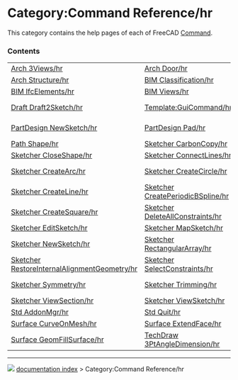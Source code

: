 # Category:Command Reference/hr
This category contains the help pages of each of FreeCAD [Command](Command.md).

### Contents

|     |     |     |
| --- | --- | --- |
| [Arch 3Views/hr](Arch_3Views/hr.md) | [Arch Door/hr](Arch_Door/hr.md) | [Arch Reference/hr](Arch_Reference/hr.md) |
| [Arch Structure/hr](Arch_Structure/hr.md) | [BIM Classification/hr](BIM_Classification/hr.md) | [BIM Copy/hr](BIM_Copy/hr.md) |
| [BIM IfcElements/hr](BIM_IfcElements/hr.md) | [BIM Views/hr](BIM_Views/hr.md) | [BIM Windows/hr](BIM_Windows/hr.md) |
| [Draft Draft2Sketch/hr](Draft_Draft2Sketch/hr.md) | [Template:GuiCommand/hr](Template_GuiCommand/hr.md) | [Part CrossSections/hr](Part_CrossSections/hr.md) |
| [PartDesign NewSketch/hr](PartDesign_NewSketch/hr.md) | [PartDesign Pad/hr](PartDesign_Pad/hr.md) | [PartDesign PolarPattern/hr](PartDesign_PolarPattern/hr.md) |
| [Path Shape/hr](Path_Shape/hr.md) | [Sketcher CarbonCopy/hr](Sketcher_CarbonCopy/hr.md) | [Sketcher Clone/hr](Sketcher_Clone/hr.md) |
| [Sketcher CloseShape/hr](Sketcher_CloseShape/hr.md) | [Sketcher ConnectLines/hr](Sketcher_ConnectLines/hr.md) | [Sketcher Copy/hr](Sketcher_Copy/hr.md) |
| [Sketcher CreateArc/hr](Sketcher_CreateArc/hr.md) | [Sketcher CreateCircle/hr](Sketcher_CreateCircle/hr.md) | [Sketcher CreateFillet/hr](Sketcher_CreateFillet/hr.md) |
| [Sketcher CreateLine/hr](Sketcher_CreateLine/hr.md) | [Sketcher CreatePeriodicBSpline/hr](Sketcher_CreatePeriodicBSpline/hr.md) | [Sketcher CreatePoint/hr](Sketcher_CreatePoint/hr.md) |
| [Sketcher CreateSquare/hr](Sketcher_CreateSquare/hr.md) | [Sketcher DeleteAllConstraints/hr](Sketcher_DeleteAllConstraints/hr.md) | [Sketcher DeleteAllGeometry/hr](Sketcher_DeleteAllGeometry/hr.md) |
| [Sketcher EditSketch/hr](Sketcher_EditSketch/hr.md) | [Sketcher MapSketch/hr](Sketcher_MapSketch/hr.md) | [Sketcher Move/hr](Sketcher_Move/hr.md) |
| [Sketcher NewSketch/hr](Sketcher_NewSketch/hr.md) | [Sketcher RectangularArray/hr](Sketcher_RectangularArray/hr.md) | [Sketcher ReorientSketch/hr](Sketcher_ReorientSketch/hr.md) |
| [Sketcher RestoreInternalAlignmentGeometry/hr](Sketcher_RestoreInternalAlignmentGeometry/hr.md) | [Sketcher SelectConstraints/hr](Sketcher_SelectConstraints/hr.md) | [Sketcher StopOperation/hr](Sketcher_StopOperation/hr.md) |
| [Sketcher Symmetry/hr](Sketcher_Symmetry/hr.md) | [Sketcher Trimming/hr](Sketcher_Trimming/hr.md) | [Sketcher ValidateSketch/hr](Sketcher_ValidateSketch/hr.md) |
| [Sketcher ViewSection/hr](Sketcher_ViewSection/hr.md) | [Sketcher ViewSketch/hr](Sketcher_ViewSketch/hr.md) | [Std About/hr](Std_About/hr.md) |
| [Std AddonMgr/hr](Std_AddonMgr/hr.md) | [Std Quit/hr](Std_Quit/hr.md) | [Std WhatsThis/hr](Std_WhatsThis/hr.md) |
| [Surface CurveOnMesh/hr](Surface_CurveOnMesh/hr.md) | [Surface ExtendFace/hr](Surface_ExtendFace/hr.md) | [Surface Filling/hr](Surface_Filling/hr.md) |
| [Surface GeomFillSurface/hr](Surface_GeomFillSurface/hr.md) | [TechDraw 3PtAngleDimension/hr](TechDraw_3PtAngleDimension/hr.md) |



---
![](images/Button_right.svg) [documentation index](../README.md) > Category:Command Reference/hr
